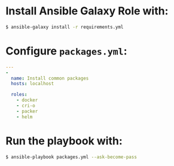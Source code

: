 # Install Ansible Galaxy Role with:
```bash
$ ansible-galaxy install -r requirements.yml
```

# Configure ```packages.yml```:
``` yml
---
-
  name: Install common packages
  hosts: localhost

  roles:
    - docker
    - cri-o
    - packer
    - helm
```

# Run the playbook with:
``` bash
$ ansible-playbook packages.yml --ask-become-pass
```


